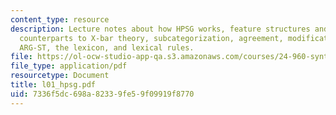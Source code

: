 ```yaml
---
content_type: resource
description: Lecture notes about how HPSG works, feature structures and grammar rules,
  counterparts to X-bar theory, subcategorization, agreement, modification, BT(A)/BT(B),
  ARG-ST, the lexicon, and lexical rules.
file: https://ol-ocw-studio-app-qa.s3.amazonaws.com/courses/24-960-syntactic-models-spring-2006/7336f5dc698a82339fe59f09919f8770_l01_hpsg.pdf
file_type: application/pdf
resourcetype: Document
title: l01_hpsg.pdf
uid: 7336f5dc-698a-8233-9fe5-9f09919f8770
---
```

